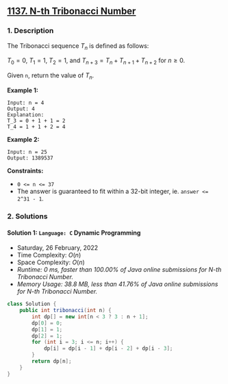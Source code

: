 ## [1137. N-th Tribonacci Number](https://leetcode.com/problems/n-th-tribonacci-number/)

### 1. Description

The Tribonacci sequence $T_n$ is defined as follows: 

$T_0 = 0$, $T_1 = 1$, $T_2 = 1$, and $T_{n+3} = T_{n} + T_{n+1} + T_{n+2}$ for $n \geq 0$.

Given `n`, return the value of $T_n$.

**Example 1:**

```
Input: n = 4
Output: 4
Explanation:
T_3 = 0 + 1 + 1 = 2
T_4 = 1 + 1 + 2 = 4
```

**Example 2:**

```
Input: n = 25
Output: 1389537
```

**Constraints:**

- `0 <= n <= 37`
- The answer is guaranteed to fit within a 32-bit integer, ie. `answer <= 2^31 - 1`.

### 2. Solutions

#### Solution 1: `Language: C` Dynamic Programming

- Saturday, 26 February, 2022
- Time Complexity: $O(n)$
- Space Complexity: $O(n)$
- *Runtime: 0 ms, faster than 100.00% of Java online submissions for N-th Tribonacci Number.*
- *Memory Usage: 38.8 MB, less than 41.76% of Java online submissions for N-th Tribonacci Number.*

```Java
class Solution {
    public int tribonacci(int n) {
        int dp[] = new int[n < 3 ? 3 : n + 1];
        dp[0] = 0;
        dp[1] = 1;
        dp[2] = 1;
        for (int i = 3; i <= n; i++) {
            dp[i] = dp[i - 1] + dp[i - 2] + dp[i - 3];
        }
        return dp[n];
    }
}
```
